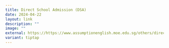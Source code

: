 ```yaml
---
title: Direct School Admission (DSA)
date: 2024-04-22
layout: link
description: ""
image: ""
external: https://https://www.assumptionenglish.moe.edu.sg/others/direct-school-admission-dsa/
variant: tiptap
---
```


